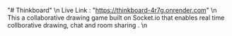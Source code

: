 "# Thinkboard" \n
Live Link : "https://thinkboard-4r7g.onrender.com" \n
This a collaborative drawing game built on Socket.io that enables real time collborative drawing, chat and  room sharing . \n

